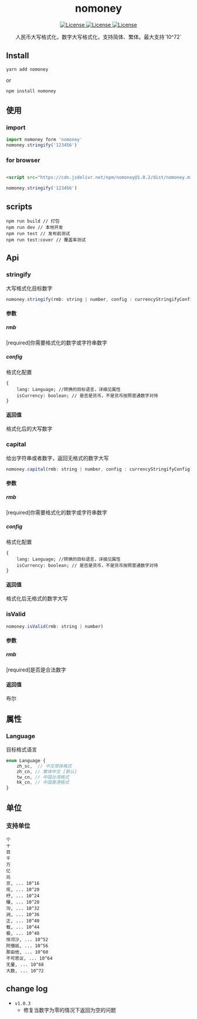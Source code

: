 <h1 align="center">
  nomoney
</h1>

<p align="center">
    <a href="https://www.npmjs.com/package/nomoney">
        <img src="https://img.shields.io/npm/v/nomoney?style=flat-square" alt="License">
    </a>
    <a href="https://travis-ci.org/github/Jon-Millent/nomoney">
        <img src="https://img.shields.io/travis/Jon-Millent/nomoney?style=flat-square" alt="License">
    </a>
    <a href="https://github.com/Jon-Millent/nomoney/blob/master/LICENSE">
        <img src="https://img.shields.io/github/license/jon-millent/nomoney?style=flat-square" alt="License">
    </a>
</p>


<p align="center">
  人民币大写格式化，数字大写格式化，支持简体、繁体。最大支持`10^72`
</p>

## Install
```shell
yarn add nomoney
```
or
```shell
npm install nomoney
```

## 使用

### import
```javascript
import nomoney form 'nomoney'
nomoney.stringify('123456')
```
### for browser
```html

<script src="https://cdn.jsdelivr.net/npm/nomoney@1.0.2/dist/nomoney.min.js"></script>
```
```javascript
nomoney.stringify('123456')
```

## scripts
```shell
npm run build // 打包
npm run dev // 本地开发
npm run test // 发布前测试
npm run test:cover // 覆盖率测试
```

## Api
### stringify
大写格式化目标数字  

```javascript
nomoney.stringify(rmb: string | number, config : currencyStringifyConfig)
```

#### 参数
##### rmb
[required]你需要格式化的数字或字符串数字
##### config
格式化配置
```
{
    lang: Language; //转换的目标语言，详细见属性
    isCurrency: boolean; // 是否是货币，不是货币按照普通数字对待
}
```

#### 返回值
格式化后的大写数字

### capital
给出字符串或者数字，返回无格式的数字大写  

```javascript
nomoney.capital(rmb: string | number, config : currencyStringifyConfig)
```
#### 参数
##### rmb
[required]你需要格式化的数字或字符串数字
##### config
格式化配置
```
{
    lang: Language; //转换的目标语言，详细见属性
    isCurrency: boolean; // 是否是货币，不是货币按照普通数字对待
}
```
#### 返回值
格式化后无格式的数字大写

### isValid
```javascript
nomoney.isValid(rmb: string | number)
```
#### 参数
##### rmb
[required]是否是合法数字
#### 返回值
布尔

## 属性
### Language
目标格式语言

```javascript
enum Language {
    zh_sc,  // 中文简体格式
    zh_cn, // 繁体中文 [默认]
    tw_cn, // 中国台湾格式
    hk_cn, // 中国香港格式
}
```

## 单位

### 支持单位
```text
个
十
百
千 
万
亿
兆
京, ... 10^16
垓, ... 10^20
杼, ... 10^24
穰, ... 10^28
沟, ... 10^32
涧, ... 10^36
正, ... 10^40 
载, ... 10^44
极, ... 10^48
恒河沙, ... 10^52
阿僧祇, ... 10^56
那由他, ... 10^60
不可思议, ... 10^64
无量, ... 10^68
大数, ... 10^72
```


## change log
* `v1.0.3`
    * 修复当数字为零的情况下返回为空的问题
